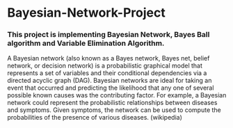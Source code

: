 # Bayesian-Network-Project
### This project is implementing Bayesian Network, Bayes Ball algorithm and Variable Elimination Algorithm.

A Bayesian network (also known as a Bayes network, Bayes net, belief network, or decision network) is a probabilistic graphical model that represents a set of variables and their conditional dependencies via a directed acyclic graph (DAG). Bayesian networks are ideal for taking an event that occurred and predicting the likelihood that any one of several possible known causes was the contributing factor. For example, a Bayesian network could represent the probabilistic relationships between diseases and symptoms. Given symptoms, the network can be used to compute the probabilities of the presence of various diseases.
(wikipedia)
